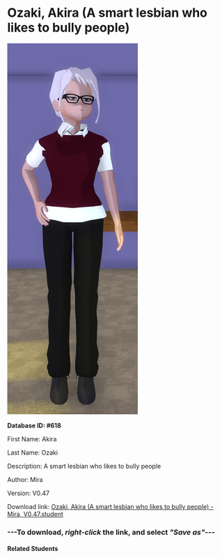 # Ozaki, Akira (A smart lesbian who likes to bully people)

<img src="Files/Ozaki, Akira (A smart lesbian who likes to bully people).png" title="Ozaki, Akira (A smart lesbian who likes to bully people) - Mira, V0.47">

**Database ID: #618**

First Name: Akira

Last Name: Ozaki

Description: A smart lesbian who likes to bully people

Author: Mira

Version: V0.47

Download link: <a href="https://raw.githubusercontent.com/Arbiter1223/Daigaku-Gurashi-Custom-Students/master/Students/Files/Ozaki%2C%20Akira%20(A%20smart%20lesbian%20who%20likes%20to%20bully%20people)%20-%20Mira%2C%20V0.47.student">Ozaki, Akira (A smart lesbian who likes to bully people) - Mira, V0.47.student</a>

### ---**To download, _right-click_ the link, and select _"Save as"_**---

#### Related Students


